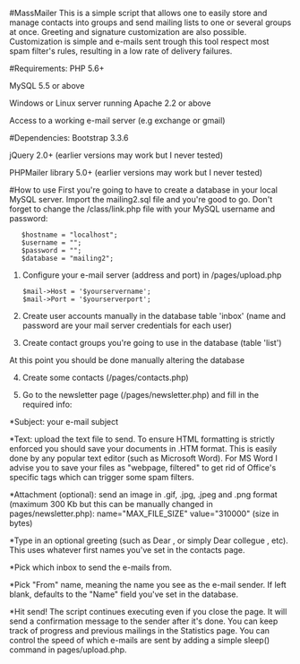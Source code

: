 #MassMailer
This is a simple script that allows one to easily store and manage contacts into groups and send mailing lists to one or several groups at once. Greeting and signature customization are also possible. Customization is simple and e-mails sent trough this tool respect most spam filter's rules, resulting in a low rate of delivery failures.

#Requirements:
PHP 5.6+

MySQL 5.5 or above

Windows or Linux server running Apache 2.2 or above

Access to a working e-mail server (e.g exchange or gmail)

#Dependencies:
Bootstrap 3.3.6

jQuery 2.0+ (earlier versions may work but I never tested)

PHPMailer library 5.0+ (earlier versions may work but I never tested)

#How to use
First you're going to have to create a database in your local MySQL server. Import the mailing2.sql file and you're good to go. Don't forget to change the /class/link.php file with your MySQL username and password:

       $hostname = "localhost";
       $username = "";
       $password = "";
       $database = "mailing2";

1. Configure your e-mail server (address and port) in /pages/upload.php
    
       $mail->Host = '$yourservername';
       $mail->Port = '$yourserverport';
    
2. Create user accounts manually in the database table 'inbox' (name and password are your mail server credentials for each user)

3. Create contact groups you're going to use in the database (table 'list')

At this point you should be done manually altering the database

4. Create some contacts  (/pages/contacts.php)

5. Go to the newsletter page (/pages/newsletter.php) and fill in the required info:

*Subject: your e-mail subject

*Text: upload the text file to send. To ensure HTML formatting is strictly enforced you should save your documents in .HTM format. This is easily done by any popular text editor (such as Microsoft Word). For MS Word I advise you to save your files as "webpage, filtered" to get rid of Office's specific tags which can trigger some spam filters.

*Attachment (optional): send an image in .gif, .jpg, .jpeg and .png format (maximum 300 Kb but this can be manually changed in pages/newsletter.php): name="MAX_FILE_SIZE" value="310000" (size in bytes)
 
*Type in an optional greeting (such as Dear <first name>, or simply Dear collegue <none>, etc). This uses whatever first names you've set in the contacts page.
 
*Pick which inbox to send the e-mails from.
 
*Pick "From" name, meaning the name you see as the e-mail sender. If left blank, defaults to the "Name" field you've set in the database.
 
*Hit send! The script continues executing even if you close the page. It will send a confirmation message to the sender after it's done. You can keep track of progress and previous mailings in the Statistics page.
You can control the speed of which e-mails are sent by adding a simple sleep() command in pages/upload.php.


    
    

